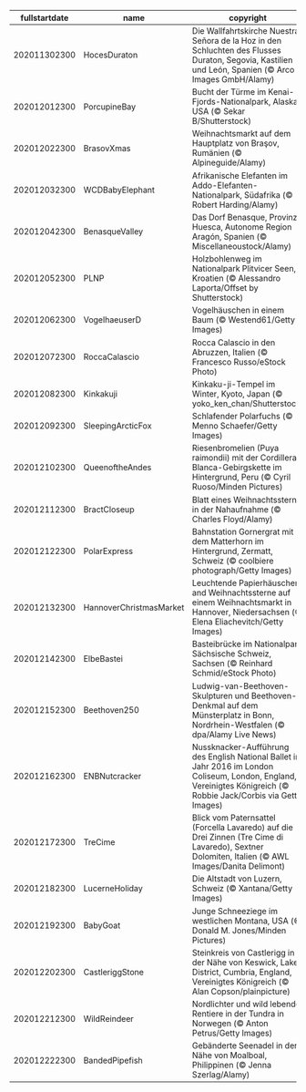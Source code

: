 |fullstartdate|name|copyright|title|image|
|--|--|--|--|--|
202011302300|HocesDuraton|Die Wallfahrtskirche Nuestra Señora de la Hoz in den Schluchten des Flusses Duraton, Segovia, Kastilien und León, Spanien (© Arco Images GmbH/Alamy)|Versteck in der Schlucht|![](/de-DE/2020/12/202011302300HocesDuraton.jpg)|
202012012300|PorcupineBay|Bucht der Türme im Kenai-Fjords-Nationalpark, Alaska, USA (© Sekar B/Shutterstock)|Schutz für Alaska|![](/de-DE/2020/12/202012012300PorcupineBay.jpg)|
202012022300|BrasovXmas|Weihnachtsmarkt auf dem Hauptplatz von Braşov, Rumänien (© Alpineguide/Alamy)|Ein Karpaten-Weihnachtsmarkt|![](/de-DE/2020/12/202012022300BrasovXmas.jpg)|
202012032300|WCDBabyElephant|Afrikanische Elefanten im Addo-Elefanten-Nationalpark, Südafrika (© Robert Harding/Alamy)|Kleiner unter Großen|![](/de-DE/2020/12/202012032300WCDBabyElephant.jpg)|
202012042300|BenasqueValley|Das Dorf Benasque, Provinz Huesca, Autonome Region Aragón, Spanien (© Miscellaneoustock/Alamy)|Ein malerisches Winterdorf|![](/de-DE/2020/12/202012042300BenasqueValley.jpg)|
202012052300|PLNP|Holzbohlenweg im Nationalpark Plitvicer Seen, Kroatien (© Alessandro Laporta/Offset by Shutterstock)|Ein verstecktes Juwel in Kroatien|![](/de-DE/2020/12/202012052300PLNP.jpg)|
202012062300|VogelhaeuserD|Vogelhäuschen in einem Baum (© Westend61/Getty Images)|Bereit zur Fütterung|![](/de-DE/2020/12/202012062300VogelhaeuserD.jpg)|
202012072300|RoccaCalascio|Rocca Calascio in den Abruzzen, Italien (© Francesco Russo/eStock Photo)|Eine Festung im Himmel|![](/de-DE/2020/12/202012072300RoccaCalascio.jpg)|
202012082300|Kinkakuji|Kinkaku-ji-Tempel im Winter, Kyoto, Japan (© yoko_ken_chan/Shutterstock)|Der „Goldene Pavillon“|![](/de-DE/2020/12/202012082300Kinkakuji.jpg)|
202012092300|SleepingArcticFox|Schlafender Polarfuchs (© Menno Schaefer/Getty Images)|Wovon mag dieser Fuchs träumen?|![](/de-DE/2020/12/202012092300SleepingArcticFox.jpg)|
202012102300|QueenoftheAndes|Riesenbromelien (Puya raimondii) mit der Cordillera-Blanca-Gebirgskette im Hintergrund, Peru (© Cyril Ruoso/Minden Pictures)|„Königin der Anden“|![](/de-DE/2020/12/202012102300QueenoftheAndes.jpg)|
202012112300|BractCloseup|Blatt eines Weihnachtssterns in der Nahaufnahme (© Charles Floyd/Alamy)|Was ist hier abgebildet?|![](/de-DE/2020/12/202012112300BractCloseup.jpg)|
202012122300|PolarExpress|Bahnstation Gornergrat mit dem Matterhorn im Hintergrund, Zermatt, Schweiz (© coolbiere photograph/Getty Images)|Bahnfahren auf 3.089 Meter über dem Meer|![](/de-DE/2020/12/202012122300PolarExpress.jpg)|
202012132300|HannoverChristmasMarket|Leuchtende Papierhäuschen and Weihnachtssterne auf einem Weihnachtsmarkt in Hannover, Niedersachsen (© Elena Eliachevitch/Getty Images)|Leuchten in der Nacht|![](/de-DE/2020/12/202012132300HannoverChristmasMarket.jpg)|
202012142300|ElbeBastei|Basteibrücke im Nationalpark Sächsische Schweiz, Sachsen (© Reinhard Schmid/eStock Photo)|Winter an der Bastei|![](/de-DE/2020/12/202012142300ElbeBastei.jpg)|
202012152300|Beethoven250|Ludwig-van-Beethoven-Skulpturen und Beethoven-Denkmal auf dem Münsterplatz in Bonn, Nordrhein-Westfalen (© dpa/Alamy Live News)|Beethovens 250. Geburtstag|![](/de-DE/2020/12/202012152300Beethoven250.jpg)|
202012162300|ENBNutcracker|Nussknacker-Aufführung des English National Ballet im Jahr 2016 im London Coliseum, London, England, Vereinigtes Königreich (© Robbie Jack/Corbis via Getty Images)|Wintermärchen zur Weihnachtszeit|![](/de-DE/2020/12/202012162300ENBNutcracker.jpg)|
202012172300|TreCime|Blick vom Paternsattel (Forcella Lavaredo) auf die Drei Zinnen (Tre Cime di Lavaredo), Sextner Dolomiten, Italien (© AWL Images/Danita Delimont)|Überwältigender Blick auf die „bleichen Berge“|![](/de-DE/2020/12/202012172300TreCime.jpg)|
202012182300|LucerneHoliday|Die Altstadt von Luzern, Schweiz (© Xantana/Getty Images)|Altstadt im vorweihnachtlichen Glanz|![](/de-DE/2020/12/202012182300LucerneHoliday.jpg)|
202012192300|BabyGoat|Junge Schneeziege im westlichen Montana, USA (© Donald M. Jones/Minden Pictures)|Spaß im Schnee|![](/de-DE/2020/12/202012192300BabyGoat.jpg)|
202012202300|CastleriggStone|Steinkreis von Castlerigg in der Nähe von Keswick, Lake District, Cumbria, England, Vereinigtes Königreich (© Alan Copson/plainpicture)|Steinkreis zur Wintersonnenwende|![](/de-DE/2020/12/202012202300CastleriggStone.jpg)|
202012212300|WildReindeer|Nordlichter und wild lebende Rentiere in der Tundra in Norwegen (© Anton Petrus/Getty Images)|Warmlaufen für Weihnachten|![](/de-DE/2020/12/202012212300WildReindeer.jpg)|
202012222300|BandedPipefish|Gebänderte Seenadel in der Nähe von Moalboal, Philippinen (© Jenna Szerlag/Alamy)|Aquatischer Weihnachtsbaumschmuck?|![](/de-DE/2020/12/202012222300BandedPipefish.jpg)|
